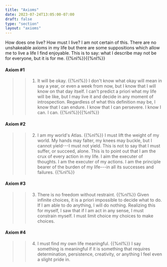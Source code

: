 ```yaml
---
title: "Axioms"
date: 2023-07-24T13:05:00-07:00
draft: false
type: "section"
layout: "axioms"
---
```


How does one live? How must I live? I am not certain of this. There are no unshakeable axioms in my life but there are some suppositions which allow me to live a life I find enjoyable. This is to say: what I describe may not be for everyone, but it is for me.
{{%nl%}}{{%nl%}}

#### Axiom #1
>> 1. It will be okay.
{{%nl%}}
I don't know what okay will mean in say a year, or even a week from now, but I know that I will know on that day itself. I can't predict a priori what my life will be like, but I may live it and decide in any moment of introspection. Regardless of what this definition may be, I know that I can endure. I know that I can persevere. I know I can. I can.
{{%nl%}}{{%nl%}}

#### Axiom #2
>> 2. I am my world's Atlas.
{{%nl%}}
I must lift the weight of my world. My hands may falter, my knees may buckle, but I cannot yield---I must not yield. This is not to say that I must suffer, or succeed, alone. This is to point out that I am the crux of every action in my life. I aim the executer of thoughts. I am the executer of my actions. I am the principle bearer of the burden of my life---in all its successes and failures.
{{%nl%}}

#### Axiom #3
>> 3. There is no freedom without restraint.
{{%nl%}}
Given infinite choices, it is a priori impossible to decide what to do. If I am able to do anything, I will do nothing. Realizing this for myself, I saw that if I am act in any sense, I must constrain myself. I must limit choice my choices to make choices. 

#### Axiom #4
>> 4. I must find my own life meaningful.
{{%nl%}}
I say something is meaningful if it is something that requires determination, persistence, creativity, or anything I feel even a slight pride in. 
